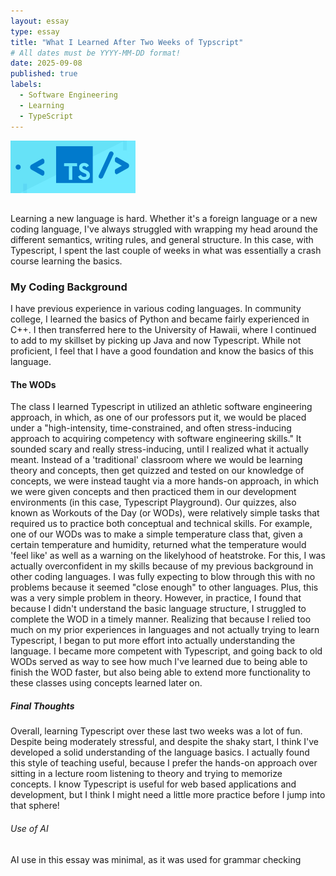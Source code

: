 ```yaml
---
layout: essay
type: essay
title: "What I Learned After Two Weeks of Typscript"
# All dates must be YYYY-MM-DD format!
date: 2025-09-08
published: true
labels:
  - Software Engineering
  - Learning
  - TypeScript
---
```


<img width="200px" class="rounded float-start pe-4" src="../img/typescript.png">

## 
Learning a new language is hard. Whether it's a foreign language or a new coding language, I've always struggled with wrapping my head around the different semantics, writing rules, and general structure. In this case, with Typescript, I spent the last couple of weeks in what was essentially a crash course learning the basics. 

### My Coding Background
I have previous experience in various coding languages. In community college, I learned the basics of Python and became fairly experienced in C++. I then transferred here to the University of Hawaii, where I continued to add to my skillset by picking up Java and now Typescript. While not proficient, I feel that I have a good foundation and know the basics of this language.

#### The WODs
The class I learned Typescript in utilized an athletic software engineering approach, in which, as one of our professors put it, we would be placed under a "high-intensity, time-constrained, and often stress-inducing approach to acquiring competency with software engineering skills." It sounded scary and really stress-inducing, until I realized what it actually meant. Instead of a 'traditional' classroom where we would be learning theory and concepts, then get quizzed and tested on our knowledge of concepts, we were instead taught via a more hands-on approach, in which we were given concepts and then practiced them in our development environments (in this case, Typescript Playground). Our quizzes, also known as Workouts of the Day (or WODs), were relatively simple tasks that required us to practice both conceptual and technical skills. For example, one of our WODs was to make a simple temperature class that, given a certain temperature and humidity, returned what the temperature would 'feel like' as well as a warning on the likelyhood of heatstroke. For this, I was actually overconfident in my skills because of my previous background in other coding languages. I was fully expecting to blow through this with no problems because it seemed "close enough" to other languages. Plus, this was a very simple problem in theory. However, in practice, I found that because I didn't understand the basic language structure, I struggled to complete the WOD in a timely manner. Realizing that because I relied too much on my prior experiences in languages and not actually trying to learn Typescript, I began to put more effort into actually understanding the language. I became more competent with Typescript, and going back to old WODs served as way to see how much I've learned due to being able to finish the WOD faster, but also being able to extend more functionality to these classes using concepts learned later on. 

##### Final Thoughts
Overall, learning Typescript over these last two weeks was a lot of fun. Despite being moderately stressful, and despite the shaky start, I think I've developed a solid understanding of the language basics.  I actually found this style of teaching useful, because I prefer the hands-on approach over sitting in a lecture room listening to theory and trying to memorize concepts. I know Typescript is useful for web based applications and development, but I think I might need a little more practice before I jump into that sphere!

###### Use of AI
AI use in this essay was minimal, as it was used for grammar checking

